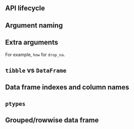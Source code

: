 ## API lifecycle

## Argument naming

## Extra arguments

For example, `how` for `drop_na`.

## `tibble` vs `DataFrame`

## Data frame indexes and column names

## `ptypes`

## Grouped/rowwise data frame
